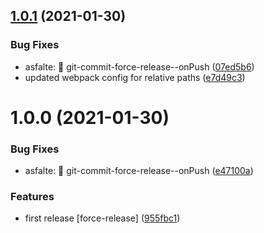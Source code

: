 ## [1.0.1](https://github.com/bamdadsabbagh/2d-canvas-smoke-animation/compare/v1.0.0...v1.0.1) (2021-01-30)


### Bug Fixes

* asfalte: 🔨 git-commit-force-release--onPush ([07ed5b6](https://github.com/bamdadsabbagh/2d-canvas-smoke-animation/commit/07ed5b601fe476f29153db23d38420b9463abe6f))
* updated webpack config for relative paths ([e7d49c3](https://github.com/bamdadsabbagh/2d-canvas-smoke-animation/commit/e7d49c3437ef6d182b691ab331d3a709f5b5aa1b))

# 1.0.0 (2021-01-30)


### Bug Fixes

* asfalte: 🔨 git-commit-force-release--onPush ([e47100a](https://github.com/bamdadsabbagh/2d-canvas-smoke-animation/commit/e47100a2e850a2288c5a4a93e9dfa8ef1caef686))


### Features

* first release [force-release] ([955fbc1](https://github.com/bamdadsabbagh/2d-canvas-smoke-animation/commit/955fbc10b27c4062f5bd25272c3f4a12db960293))
